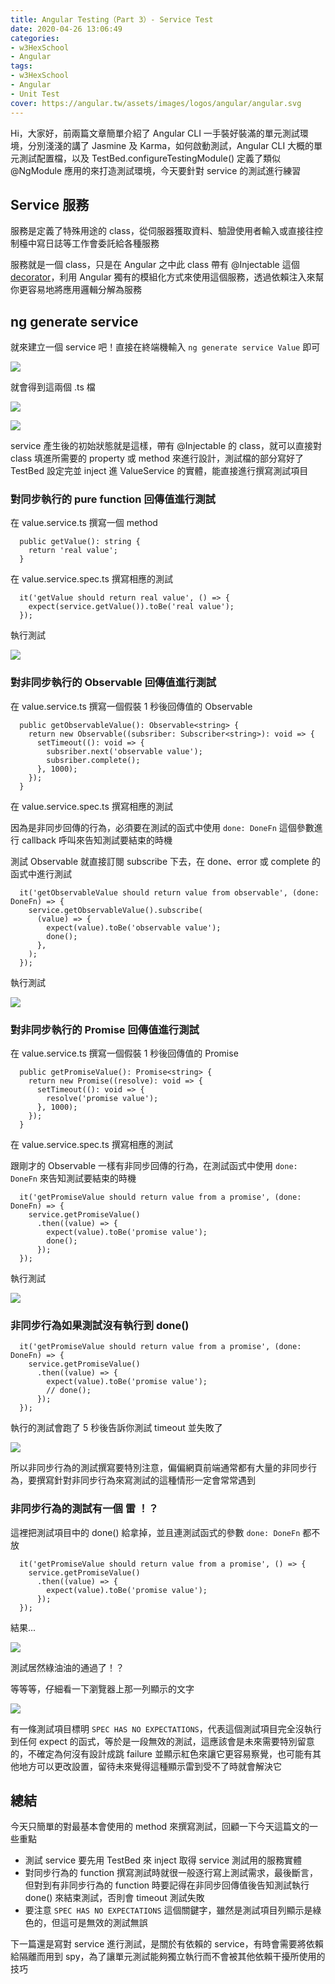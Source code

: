 ```yaml
---
title: Angular Testing（Part 3）- Service Test
date: 2020-04-26 13:06:49
categories:
- w3HexSchool
- Angular
tags:
- w3HexSchool
- Angular
- Unit Test
cover: https://angular.tw/assets/images/logos/angular/angular.svg
---
```


Hi，大家好，前兩篇文章簡單介紹了 Angular CLI 一手裝好裝滿的單元測試環境，分別淺淺的講了 Jasmine 及 Karma，如何啟動測試，Angular CLI 大概的單元測試配置檔，以及 TestBed.configureTestingModule() 定義了類似 @NgModule 應用的來打造測試環境，今天要針對 service 的測試進行練習

## Service 服務

服務是定義了特殊用途的 class，從伺服器獲取資料、驗證使用者輸入或直接往控制檯中寫日誌等工作會委託給各種服務

服務就是一個 class，只是在 Angular 之中此 class 帶有 @Injectable 這個 [decorator](https://www.typescriptlang.org/docs/handbook/decorators.html)，利用 Angular 獨有的模組化方式來使用這個服務，透過依賴注入來幫你更容易地將應用邏輯分解為服務

## ng generate service

就來建立一個 service 吧！直接在終端機輸入 `ng generate service Value` 即可

![](https://i.imgur.com/ekCbWFJ.png)

就會得到這兩個 .ts 檔

![](https://i.imgur.com/BYfvrND.png)

![](https://i.imgur.com/XWhzrkM.png)

service 產生後的初始狀態就是這樣，帶有 @Injectable 的 class，就可以直接對 class 填進所需要的 property 或 method 來進行設計，測試檔的部分寫好了 TestBed 設定完並 inject 進 ValueService 的實體，能直接進行撰寫測試項目

### 對同步執行的 pure function 回傳值進行測試

在 value.service.ts 撰寫一個 method

```typescript=
  public getValue(): string {
    return 'real value';
  }
```

在 value.service.spec.ts 撰寫相應的測試

```typescript=
  it('getValue should return real value', () => {
    expect(service.getValue()).toBe('real value');
  });
```

執行測試

![](https://i.imgur.com/GriS5Hh.png)

### 對非同步執行的 Observable 回傳值進行測試

在 value.service.ts 撰寫一個假裝 1 秒後回傳值的 Observable

```typescript=
  public getObservableValue(): Observable<string> {
    return new Observable((subsriber: Subscriber<string>): void => {
      setTimeout((): void => {
        subsriber.next('observable value');
        subsriber.complete();
      }, 1000);
    });
  }
```

在 value.service.spec.ts 撰寫相應的測試

因為是非同步回傳的行為，必須要在測試的函式中使用 `done: DoneFn` 這個參數進行 callback 呼叫來告知測試要結束的時機

測試 Observable 就直接訂閱 subscribe 下去，在 done、error 或 complete 的函式中進行測試

```typescript=
  it('getObservableValue should return value from observable', (done: DoneFn) => {
    service.getObservableValue().subscribe(
      (value) => {
        expect(value).toBe('observable value');
        done();
      },
    );
  });
```

執行測試

![](https://i.imgur.com/wvOklnG.png)

### 對非同步執行的 Promise 回傳值進行測試

在 value.service.ts 撰寫一個假裝 1 秒後回傳值的 Promise

```typescript=
  public getPromiseValue(): Promise<string> {
    return new Promise((resolve): void => {
      setTimeout((): void => {
        resolve('promise value');
      }, 1000);
    });
  }
```

在 value.service.spec.ts 撰寫相應的測試

跟剛才的 Observable 一樣有非同步回傳的行為，在測試函式中使用 `done: DoneFn` 來告知測試要結束的時機

```typescript=
  it('getPromiseValue should return value from a promise', (done: DoneFn) => {
    service.getPromiseValue()
      .then((value) => {
        expect(value).toBe('promise value');
        done();
      });
  });
```

執行測試

![](https://i.imgur.com/bZjiJkv.png)

### 非同步行為如果測試沒有執行到 done()

```typescript=
  it('getPromiseValue should return value from a promise', (done: DoneFn) => {
    service.getPromiseValue()
      .then((value) => {
        expect(value).toBe('promise value');
        // done();
      });
  });
```

執行的測試會跑了 5 秒後告訴你測試 timeout 並失敗了

![](https://i.imgur.com/gWw2xTG.png)

所以非同步行為的測試撰寫要特別注意，偏偏網頁前端通常都有大量的非同步行為，要撰寫針對非同步行為來寫測試的這種情形一定會常常遇到

### 非同步行為的測試有一個 **雷** ！？

這裡把測試項目中的 done() 給拿掉，並且連測試函式的參數 `done: DoneFn` 都不放

```typescript=
  it('getPromiseValue should return value from a promise', () => {
    service.getPromiseValue()
      .then((value) => {
        expect(value).toBe('promise value');
      });
  });
```

結果...

![](https://i.imgur.com/7KegQC8.png)

測試居然綠油油的通過了！？

等等等，仔細看一下瀏覽器上那一列顯示的文字

![](https://i.imgur.com/GgDacB1.png)

有一條測試項目標明 `SPEC HAS NO EXPECTATIONS`，代表這個測試項目完全沒執行到任何 expect 的函式，等於是一段無效的測試，這應該會是未來需要特別留意的，不確定為何沒有設計成跳 failure 並顯示紅色來讓它更容易察覺，也可能有其他地方可以更改設置，留待未來覺得這種顯示雷到受不了時就會解決它

## 總結

今天只簡單的對最基本會使用的 method 來撰寫測試，回顧一下今天這篇文的一些重點

* 測試 service 要先用 TestBed 來 inject 取得 service 測試用的服務實體
* 對同步行為的 function 撰寫測試時就很一般逐行寫上測試需求，最後斷言，但對到有非同步行為的 function 時要記得在非同步回傳值後告知測試執行 done() 來結束測試，否則會 timeout 測試失敗
* 要注意 `SPEC HAS NO EXPECTATIONS` 這個關鍵字，雖然是測試項目列顯示是綠色的，但這可是無效的測試無誤

下一篇還是寫對 service 進行測試，是關於有依賴的 service，有時會需要將依賴給隔離而用到 spy，為了讓單元測試能夠獨立執行而不會被其他依賴干擾所使用的技巧
